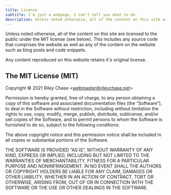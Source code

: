 ```yaml
---
title: License
subtitle: I'm just a webpage, I can't tell you what to do.
description: Unless noted otherwise, all of the content on this site are licensed to the public under the MIT license.
---
```


Unless noted otherwise, all of the content on this site are licensed to the public under the MIT license (see below). This includes any source code that comprises the website as well as any of the content on the website such as blog posts and code snippets.

Any content reproduced on this website retains it's original license.

## The MIT License (MIT)

Copyright © 2021 Riley Chase <[webmaster@rileychase.net](mailto:webmaster@rileychase.net)>

Permission is hereby granted, free of charge, to any person obtaining a copy of this software and associated documentation files (the “Software”), to deal in the Software without restriction, including without limitation the rights to use, copy, modify, merge, publish, distribute, sublicense, and/or sell copies of the Software, and to permit persons to whom the Software is furnished to do so, subject to the following conditions:

The above copyright notice and this permission notice shall be included in all copies or substantial portions of the Software.

THE SOFTWARE IS PROVIDED “AS IS”, WITHOUT WARRANTY OF ANY KIND, EXPRESS OR IMPLIED, INCLUDING BUT NOT LIMITED TO THE WARRANTIES OF MERCHANTABILITY, FITNESS FOR A PARTICULAR PURPOSE AND NONINFRINGEMENT. IN NO EVENT SHALL THE AUTHORS OR COPYRIGHT HOLDERS BE LIABLE FOR ANY CLAIM, DAMAGES OR OTHER LIABILITY, WHETHER IN AN ACTION OF CONTRACT, TORT OR OTHERWISE, ARISING FROM, OUT OF OR IN CONNECTION WITH THE SOFTWARE OR THE USE OR OTHER DEALINGS IN THE SOFTWARE.
